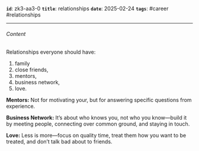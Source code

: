 **`id`**: zk3-aa3-0
**`title`**: relationships
**`date`**: 2025-02-24
**`tags`**: #career #relationships

---

###### Content

Relationships everyone should have:

1. family
2. close friends,
3. mentors,
4. business network,
5. love.

**Mentors:** Not for motivating your, but for answering specific questions from experience.

**Business Network:** It’s about who knows you, not who you know—build it by meeting people, connecting over common ground, and staying in touch.

**Love:** Less is more—focus on quality time, treat them how you want to be treated, and don’t talk bad about to friends.
